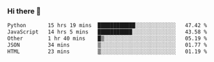 ### Hi there 👋

<!--
**swolbroham/swolbroham** is a ✨ _special_ ✨ repository because its `README.md` (this file) appears on your GitHub profile.

Here are some ideas to get you started:

- 🔭 I’m currently working on ...
- 🌱 I’m currently learning ...
- 👯 I’m looking to collaborate on ...
- 🤔 I’m looking for help with ...
- 💬 Ask me about ...
- 📫 How to reach me: ...
- 😄 Pronouns: ...
- ⚡ Fun fact: ...
-->


<!--START_SECTION:waka-->

```txt
Python       15 hrs 19 mins  ████████████░░░░░░░░░░░░░   47.42 %
JavaScript   14 hrs 5 mins   ███████████░░░░░░░░░░░░░░   43.58 %
Other        1 hr 40 mins    █▒░░░░░░░░░░░░░░░░░░░░░░░   05.19 %
JSON         34 mins         ▒░░░░░░░░░░░░░░░░░░░░░░░░   01.77 %
HTML         23 mins         ▒░░░░░░░░░░░░░░░░░░░░░░░░   01.19 %
```

<!--END_SECTION:waka-->
